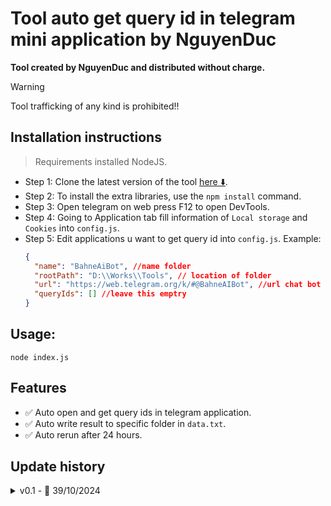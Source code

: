 # Tool auto get query id in telegram mini application by NguyenDuc

**Tool created by NguyenDuc and distributed without charge.**

> [!WARNING]
> Tool trafficking of any kind is prohibited!!

## Installation instructions

> Requirements installed NodeJS.

- Step 1: Clone the latest version of the tool [here ⬇️](https://github.com/nguyenduc3701/AutoGetQueryIds.git).
- Step 2: To install the extra libraries, use the `npm install` command.
- Step 3: Open telegram on web press F12 to open DevTools.
- Step 4: Going to Application tab fill information of `Local storage` and `Cookies` into `config.js`.
- Step 5: Edit applications u want to get query id into `config.js`.
  Example:
  ```json
  {
    "name": "BahneAiBot", //name folder
    "rootPath": "D:\\Works\\Tools", // location of folder
    "url": "https://web.telegram.org/k/#@BahneAIBot", //url chat bot
    "queryIds": [] //leave this emptry
  }
  ```

## Usage:

`node index.js`

## Features

- ✅ Auto open and get query ids in telegram application.
- ✅ Auto write result to specific folder in `data.txt`.
- ✅ Auto rerun after 24 hours.

## Update history

<details>
<summary>v0.1 - 📅 39/10/2024</summary>
- Provide resources for a preliminary look.
</details>
